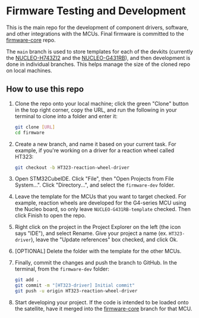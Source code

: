 # Firmware Testing and Development

This is the main repo for the development of component drivers, software, and other integrations with the MCUs. Final firmware is committed to the [firmware-core](https://github.com/spacesys-finch/firmware-core) repo.

The `main` branch is used to store templates for each of the devkits (currently the [NUCLEO-H743ZI2](NUCLEO-H743ZI2-template/) and the [NUCLEO-G431RB](NUCLEO-G431RB-template/)), and then development is done in individual branches. This helps manage the size of the cloned repo on local machines.

## How to use this repo

1. Clone the repo onto your local machine; click the green "Clone" button in the top right corner, copy the URL, and run the following in your terminal to clone into a folder and enter it:

    ```bash
    git clone [URL]
    cd firmware
    ```

2. Create a new branch, and name it based on your current task. For example, if you're working on a driver for a reaction wheel called HT323:

    ```bash
    git checkout -b HT323-reaction-wheel-driver
    ```

3. Open STM32CubeIDE. Click "File", then "Open Projects from File System...". Click "Directory...", and select the `firmware-dev` folder.
4. Leave the template for the MCUs that you want to target checked. For example, reaction wheels are developed for the G4-series MCU using the Nucleo board, so only leave `NUCLEO-G431RB-template` checked. Then click Finish to open the repo.
5. Right click on the project in the Project Explorer on the left (the icon says "IDE"), and select Rename. Give your project a name (ex. `HT323-driver`), leave the "Update references" box checked, and click Ok.
6. [OPTIONAL] Delete the folder with the template for the other MCUs.
7. Finally, commit the changes and push the branch to GitHub. In the terminal, from the `firmware-dev` folder:

    ```bash
    git add .
    git commit -m "[HT323-driver] Initial commit"
    git push -u origin HT323-reaction-wheel-driver
    ```

8. Start developing your project. If the code is intended to be loaded onto the satellite, have it merged into the [firmware-core](https://github.com/spacesys-finch/firmware-core) branch for that MCU.
